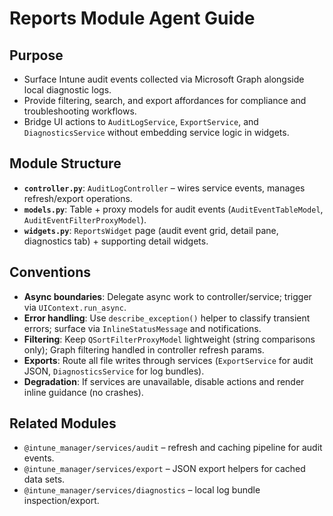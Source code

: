 # Reports Module Agent Guide

## Purpose
- Surface Intune audit events collected via Microsoft Graph alongside local diagnostic logs.
- Provide filtering, search, and export affordances for compliance and troubleshooting workflows.
- Bridge UI actions to `AuditLogService`, `ExportService`, and `DiagnosticsService` without embedding service logic in widgets.

## Module Structure
- **`controller.py`**: `AuditLogController` – wires service events, manages refresh/export operations.
- **`models.py`**: Table + proxy models for audit events (`AuditEventTableModel`, `AuditEventFilterProxyModel`).
- **`widgets.py`**: `ReportsWidget` page (audit event grid, detail pane, diagnostics tab) + supporting detail widgets.

## Conventions
- **Async boundaries**: Delegate async work to controller/service; trigger via `UIContext.run_async`.
- **Error handling**: Use `describe_exception()` helper to classify transient errors; surface via `InlineStatusMessage` and notifications.
- **Filtering**: Keep `QSortFilterProxyModel` lightweight (string comparisons only); Graph filtering handled in controller refresh params.
- **Exports**: Route all file writes through services (`ExportService` for audit JSON, `DiagnosticsService` for log bundles).
- **Degradation**: If services are unavailable, disable actions and render inline guidance (no crashes).

## Related Modules
- `@intune_manager/services/audit` – refresh and caching pipeline for audit events.
- `@intune_manager/services/export` – JSON export helpers for cached data sets.
- `@intune_manager/services/diagnostics` – local log bundle inspection/export.
